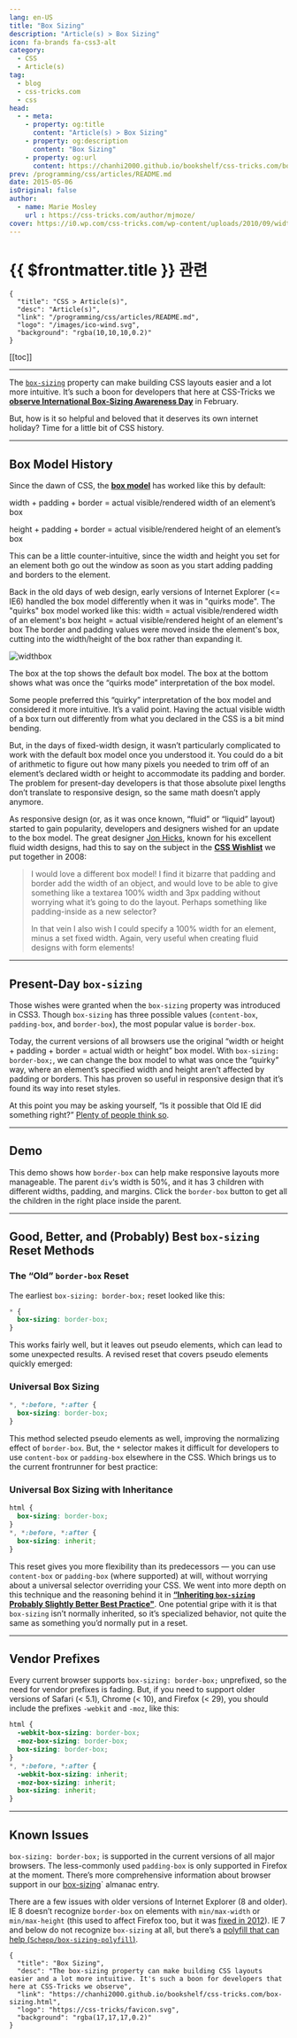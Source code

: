 ```yaml
---
lang: en-US
title: "Box Sizing"
description: "Article(s) > Box Sizing"
icon: fa-brands fa-css3-alt
category:
  - CSS
  - Article(s)
tag:
  - blog
  - css-tricks.com
  - css
head:
  - - meta:
    - property: og:title
      content: "Article(s) > Box Sizing"
    - property: og:description
      content: "Box Sizing"
    - property: og:url
      content: https://chanhi2000.github.io/bookshelf/css-tricks.com/box-sizing.html
prev: /programming/css/articles/README.md
date: 2015-05-06
isOriginal: false
author:
  - name: Marie Mosley
    url : https://css-tricks.com/author/mjmoze/
cover: https://i0.wp.com/css-tricks.com/wp-content/uploads/2010/09/widthbox.png
---
```


# {{ $frontmatter.title }} 관련

```component VPCard
{
  "title": "CSS > Article(s)",
  "desc": "Article(s)",
  "link": "/programming/css/articles/README.md",
  "logo": "/images/ico-wind.svg",
  "background": "rgba(10,10,10,0.2)"
}
```

[[toc]]

---

<SiteInfo
  name="Box Sizing"
  desc="The box-sizing property can make building CSS layouts easier and a lot more intuitive. It's such a boon for developers that here at CSS-Tricks we observe"
  url="https://css-tricks.com/box-sizing"
  logo="https://css-tricks/favicon.svg"
  preview="https://i0.wp.com/css-tricks.com/wp-content/uploads/2010/09/widthbox.png"/>

The [<FontIcon icon="iconfont icon-css-tricks"/>`box-sizing`](https://css-tricks.com/almanac/properties/b/box-sizing/) property can make building CSS layouts easier and a lot more intuitive. It’s such a boon for developers that here at CSS-Tricks we [**observe International Box-Sizing Awareness Day**](/css-tricks.com/international-box-sizing-awareness-day.md) in February.

But, how is it so helpful and beloved that it deserves its own internet holiday? Time for a little bit of CSS history.

---

## Box Model History

Since the dawn of CSS, the [**box model**](/css-tricks.com/the-css-box-model.md) has worked like this by default:

width + padding + border = actual visible/rendered width of an element’s box

height + padding + border = actual visible/rendered height of an element’s box

This can be a little counter-intuitive, since the width and height you set for an element both go out the window as soon as you start adding padding and borders to the element.

Back in the old days of web design, early versions of Internet Explorer (<= IE6) handled the box model differently when it was in "quirks mode". The "quirks" box model worked like this: width = actual visible/rendered width of an element's box height = actual visible/rendered height of an element's box The border and padding values were moved inside the element's box, cutting into the width/height of the box rather than expanding it.

![widthbox](https://i0.wp.com/css-tricks.com/wp-content/uploads/2010/09/widthbox.png?resize=367%2C604)

The box at the top shows the default box model. The box at the bottom shows what was once the “quirks mode” interpretation of the box model.

Some people preferred this “quirky” interpretation of the box model and considered it more intuitive. It’s a valid point. Having the actual visible width of a box turn out differently from what you declared in the CSS is a bit mind bending.

But, in the days of fixed-width design, it wasn’t particularly complicated to work with the default box model once you understood it. You could do a bit of arithmetic to figure out how many pixels you needed to trim off of an element’s declared width or height to accommodate its padding and border. The problem for present-day developers is that those absolute pixel lengths don’t translate to responsive design, so the same math doesn’t apply anymore.

As responsive design (or, as it was once known, “fluid” or “liquid” layout) started to gain popularity, developers and designers wished for an update to the box model. The great designer [<FontIcon icon="fas fa-globe"/>Jon Hicks](http://hicksdesign.co.uk/), known for his excellent fluid width designs, had this to say on the subject in the [**CSS Wishlist**](/css-tricks.com/css-wishlist.md) we put together in 2008:

> I would love a different box model! I find it bizarre that padding and border add the width of an object, and would love to be able to give something like a textarea 100% width and 3px padding without worrying what it’s going to do the layout. Perhaps something like padding-inside as a new selector?
> 
> In that vein I also wish I could specify a 100% width for an element, minus a set fixed width. Again, very useful when creating fluid designs with form elements!

---

## Present-Day `box-sizing`

Those wishes were granted when the `box-sizing` property was introduced in CSS3. Though `box-sizing` has three possible values (`content-box`, `padding-box`, and `border-box`), the most popular value is `border-box`.

Today, the current versions of all browsers use the original “width or height + padding + border = actual width or height” box model. With `box-sizing: border-box;`, we can change the box model to what was once the “quirky” way, where an element’s specified width and height aren’t affected by padding or borders. This has proven so useful in responsive design that it’s found its way into reset styles.

At this point you may be asking yourself, “Is it possible that Old IE did something right?” [<FontIcon icon="fas fa-globe"/>Plenty of people think so](https://jefftk.com/p/the-revenge-of-the-ie-box-model).

---

## Demo

This demo shows how `border-box` can help make responsive layouts more manageable. The parent `div`‘s width is 50%, and it has 3 children with different widths, padding, and margins. Click the `border-box` button to get all the children in the right place inside the parent.

<CodePen
  user="css-tricks"
  slug-hash="NqGBym"
  title="Box Sizing Layout Demo"
  :default-tab="['css','result']"
  :theme="$isDarkmode ? 'dark': 'light'"/>

<!-- <CodePen
  user="css-tricks"
  slug-hash="NqGBym/970f26f621cfa3ae3eec7e2a6b0e8c97"
  title="Box Sizing Layout Demo"
  :default-tab="['css','result']"
  :theme="$isDarkmode ? 'dark': 'light'"/> -->

---

## Good, Better, and (Probably) Best `box-sizing` Reset Methods

### The “Old” `border-box` Reset

The earliest `box-sizing: border-box;` reset looked like this:

```css
* {
  box-sizing: border-box;
}
```

This works fairly well, but it leaves out pseudo elements, which can lead to some unexpected results. A revised reset that covers pseudo elements quickly emerged:

### Universal Box Sizing

```css
*, *:before, *:after {
  box-sizing: border-box;
}
```

This method selected pseudo elements as well, improving the normalizing effect of `border-box`. But, the `*` selector makes it difficult for developers to use `content-box` or `padding-box` elsewhere in the CSS. Which brings us to the current frontrunner for best practice:

### Universal Box Sizing with Inheritance

```css
html {
  box-sizing: border-box;
}
*, *:before, *:after {
  box-sizing: inherit;
}
```

This reset gives you more flexibility than its predecessors — you can use `content-box` or `padding-box` (where supported) at will, without worrying about a universal selector overriding your CSS. We went into more depth on this technique and the reasoning behind it in [**“Inheriting `box-sizing` Probably Slightly Better Best Practice"**](/css-tricks.com/inheriting-box-sizing-probably-slightly-better-best-practice.md). One potential gripe with it is that `box-sizing` isn’t normally inherited, so it’s specialized behavior, not quite the same as something you’d normally put in a reset.

---

## Vendor Prefixes

Every current browser supports `box-sizing: border-box;` unprefixed, so the need for vendor prefixes is fading. But, if you need to support older versions of Safari (< 5.1), Chrome (< 10), and Firefox (< 29), you should include the prefixes `-webkit` and `-moz`, like this:

```css
html {
  -webkit-box-sizing: border-box;
  -moz-box-sizing: border-box;
  box-sizing: border-box;
}
*, *:before, *:after {
  -webkit-box-sizing: inherit;
  -moz-box-sizing: inherit;
  box-sizing: inherit;
}
```

---

## Known Issues

`box-sizing: border-box;` is supported in the current versions of all major browsers. The less-commonly used `padding-box` is only supported in Firefox at the moment. There’s more comprehensive information about browser support in our [<FontIcon icon="iconfont icon-css-tricks"/>box-sizing](https://css-tricks.com/almanac/properties/b/box-sizing/)` almanac entry.

There are a few issues with older versions of Internet Explorer (8 and older). IE 8 doesn’t recognize `border-box` on elements with `min/max-width` or `min/max-height` (this used to affect Firefox too, but it was [<FontIcon icon="fa-brands fa-firefox"/>fixed in 2012](https://bugzilla.mozilla.org/show_bug.cgi?id=308801)). IE 7 and below do not recognize `box-sizing` at all, but there’s a [polyfill that can help (<FontIcon icon="iconfont icon-github"/>`Schepp/box-sizing-polyfill`)](https://github.com/Schepp/box-sizing-polyfill).

<!-- TODO: add ARTICLE CARD -->
```component VPCard
{
  "title": "Box Sizing",
  "desc": "The box-sizing property can make building CSS layouts easier and a lot more intuitive. It's such a boon for developers that here at CSS-Tricks we observe",
  "link": "https://chanhi2000.github.io/bookshelf/css-tricks.com/box-sizing.html",
  "logo": "https://css-tricks/favicon.svg",
  "background": "rgba(17,17,17,0.2)"
}
```
